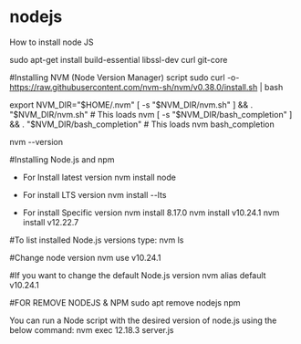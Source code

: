 # nodejs
How to install node JS

sudo apt-get install build-essential libssl-dev curl git-core

#Installing NVM (Node Version Manager) script
sudo curl -o- https://raw.githubusercontent.com/nvm-sh/nvm/v0.38.0/install.sh | bash

export NVM_DIR="$HOME/.nvm"
[ -s "$NVM_DIR/nvm.sh" ] && \. "$NVM_DIR/nvm.sh"  # This loads nvm
[ -s "$NVM_DIR/bash_completion" ] && \. "$NVM_DIR/bash_completion"  # This loads nvm bash_completion

nvm --version

#Installing Node.js and npm
- For Install latest version
nvm install node

- For install LTS version
nvm install --lts

- For install Specific version
nvm install 8.17.0
nvm install v10.24.1
nvm install v12.22.7


#To list installed Node.js versions type:
nvm ls

#Change node version
nvm use v10.24.1

#If you want to change the default Node.js version
nvm alias default v10.24.1

#FOR REMOVE NODEJS & NPM
sudo apt remove nodejs npm

You can run a Node script with the desired version of node.js using the below command:
nvm exec 12.18.3 server.js 


